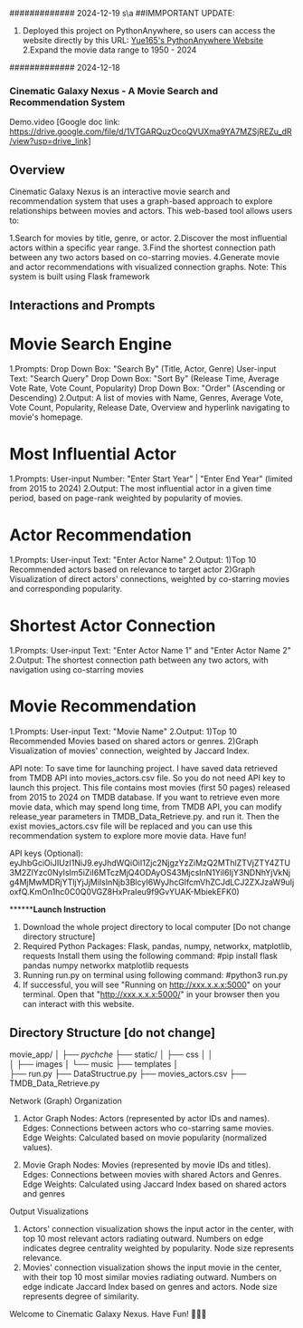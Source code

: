 ############# 2024-12-19
s\a
##IMMPORTANT UPDATE: 
1. Deployed this project on PythonAnywhere, so users can access the website directly by this URL:
[Yue165's PythonAnywhere Website](https://Yue165.pythonanywhere.com)
2.Expand the movie data range to 1950 - 2024

############# 2024-12-18
### Cinematic Galaxy Nexus - A Movie Search and Recommendation System
Demo.video [Google doc link: https://drive.google.com/file/d/1VTGARQuzOcoQVUXma9YA7MZSjREZu_dR/view?usp=drive_link]

## Overview
Cinematic Galaxy Nexus is an interactive movie search and recommendation system that uses a graph-based approach to explore relationships between movies and actors. This web-based tool allows users to:

1.Search for movies by title, genre, or actor.
2.Discover the most influential actors within a specific year range.
3.Find the shortest connection path between any two actors based on co-starring movies.
4.Generate movie and actor recommendations with visualized connection graphs.
Note: This system is built using Flask framework

## Interactions and Prompts

# Movie Search Engine
1.Prompts:
    Drop Down Box:   "Search By" (Title, Actor, Genre) 
    User-input Text: "Search Query"
    Drop Down Box:   "Sort By" (Release Time, Average Vote Rate, Vote Count, Popularity) 
    Drop Down Box:   "Order" (Ascending or Descending) 
2.Output:
    A list of movies with Name, Genres, Average Vote, Vote Count, Popularity, Release Date, Overview and hyperlink navigating to movie's homepage.

# Most Influential Actor
1.Prompts:
    User-input Number: "Enter Start Year" | "Enter End Year" (limited from 2015 to 2024)
2.Output:
    The most influential actor in a given time period, based on page-rank weighted by popularity of movies.

# Actor Recommendation
1.Prompts:
    User-input Text: "Enter Actor Name"
2.Output:
    1)Top 10 Recommended actors based on relevance to target actor
    2)Graph Visualization of direct actors' connections, weighted by co-starring movies and corresponding popularity.

# Shortest Actor Connection
1.Prompts:
    User-input Text: "Enter Actor Name 1" and "Enter Actor Name 2"
2.Output: 
    The shortest connection path between any two actors, with navigation using co-starring movies

# Movie Recommendation
1.Prompts:
    User-input Text: "Movie Name"
2.Output:
    1)Top 10 Recommended Movies based on shared actors or genres.
    2)Graph Visualization of movies' connection, weighted by Jaccard Index.

API note: To save time for launching project. I have saved data retrieved from TMDB API into movies_actors.csv file. So you do not need API key to launch this project.
This file contains most movies (first 50 pages) released from 2015 to 2024 on TMDB database. If you want to retrieve even more movie data, which may spend long time, from TMDB API, you can modify release_year parameters in TMDB_Data_Retrieve.py. and run it. Then the exist movies_actors.csv file will be replaced and you can use this recommendation system to explore more movie data. Have fun!

API keys (Optional): eyJhbGciOiJIUzI1NiJ9.eyJhdWQiOiI1Zjc2NjgzYzZiMzQ2MThlZTVjZTY4ZTU3M2ZlYzc0NyIsIm5iZiI6MTczMjQ4ODAyOS43MjcsInN1YiI6IjY3NDNhYjVkNjg4MjMwMDRjYTljYjJjMiIsInNjb3BlcyI6WyJhcGlfcmVhZCJdLCJ2ZXJzaW9uIjoxfQ.KmOn1hc0C0Q0VGZ8HxPraIeu9f9GvYUAK-MbiekEFK0)

******************************************Launch Instruction************************************
1. Download the whole project directory to local computer [Do not change directory structure]
2. Required Python Packages: Flask, pandas, numpy, networkx, matplotlib, requests
	Install them using the following command:
	#pip install flask pandas numpy networkx matplotlib requests
3. Running run.py on terminal using following command:
	#python3 run.py
4. If successful, you will see "Running on http://xxx.x.x.x:5000" on your terminal. Open that "http://xxx.x.x.x:5000/" in your browser then you can interact with this website.

## Directory Structure [do not change]

movie_app/
│
├── _pychche_
├── static/
│   ├── css
│   │   
│   ├── images
│   └── music
├── templates
│   
├── run.py
├── DataStructrue.py
├── movies_actors.csv
├── TMDB_Data_Retrieve.py



Network (Graph) Organization
1. Actor Graph
Nodes: Actors (represented by actor IDs and names).
Edges: Connections between actors who co-starring same movies.
Edge Weights: Calculated based on movie popularity (normalized values).

2. Movie Graph
Nodes: Movies (represented by movie IDs and titles).
Edges: Connections between movies with shared Actors and Genres.
Edge Weights: Calculated using Jaccard Index based on shared actors and genres

Output Visualizations
1. Actors' connection visualization shows the input actor in the center, with top 10 most relevant actors radiating outward.
Numbers on edge indicates degree centrality weighted by popularity. Node size represents relevance.
2. Movies' connection visualization shows the input movie in the center, with their top 10 most similar movies radiating outward. Numbers on edge indicate Jaccard Index based on genres and actors. Node size represents degree of similarity.


Welcome to Cinematic Galaxy Nexus. Have Fun! 🚀🚀🚀
